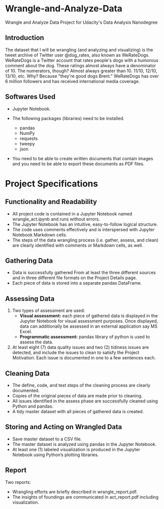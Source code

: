 # Wrangle-and-Analyze-Data
Wrangle and Analyze Data Project for Udacity's Data Analysis Nanodegree

## Introduction
The dataset that I will be wrangling (and analyzing and visualizing) is the tweet archive of Twitter user @dog_rates, also known as WeRateDogs. WeRateDogs is a Twitter account that rates people's dogs with a humorous comment about the dog. These ratings almost always have a denominator of 10. The numerators, though? Almost always greater than 10. 11/10, 12/10, 13/10, etc. Why? Because "they're good dogs Brent." WeRateDogs has over 6 million followers and has received international media coverage.

## Softwares Used

- Jupyter Notebook.
- The following packages (libraries) need to be installed.
   - pandas
  - NumPy
  - requests
  - tweepy
  - json

- You need to be able to create written documents that contain images and you need to be able to export these documents as PDF files. 

# Project Specifications
## Functionality and Readability
- All project code is contained in a Jupyter Notebook named wrangle_act.ipynb and runs without errors.
- The Jupyter Notebook has an intuitive, easy-to-follow logical structure. 
- The code uses comments effectively and is interspersed with Jupyter Notebook Markdown cells. 
- The steps of the data wrangling process (i.e. gather, assess, and clean) are clearly identified with comments or Markdown cells, as well.

## Gathering Data
- Data is successfully gathered From at least the three different sources and in three different file formats on the Project Details page.
- Each piece of data is stored into a separate pandas DataFrame.

## Assessing Data
1. Two types of assessment are used:
   - **Visual assessment:** each piece of gathered data is displayed in the Jupyter Notebook for visual assessment purposes. Once displayed, data can additionally be assessed in an external application say MS Excel.
   - **Programmatic assessment:** pandas library of python is used to assess the data.
2. At least eight (7) data quality issues and two (2) tidiness issues are detected, and include the issues to clean to satisfy the Project Motivation. Each issue is documented in one to a few sentences each.

## Cleaning Data
- The define, code, and test steps of the cleaning process are clearly documented.
- Copies of the original pieces of data are made prior to cleaning.
- All issues identified in the assess phase are successfully cleaned using Python and pandas.
- A tidy master dataset with all pieces of gathered data is created.

## Storing and Acting on Wrangled Data
- Save master dataset to a CSV file.
- The master dataset is analyzed using pandas in the Jupyter Notebook.
- At least one (1) labeled visualization is produced in the Jupyter Notebook using Python’s plotting libraries.

## Report
Two reports:
- Wrangling efforts are briefly described in wrangle_report.pdf.
- The insights of foundings are communicated in act_report.pdf including visualization.